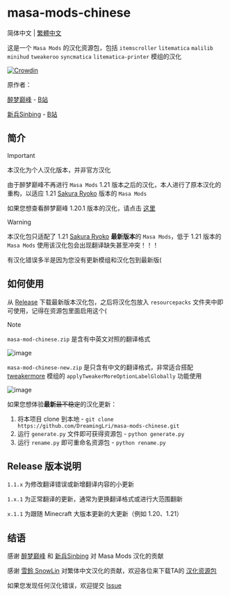 # masa-mods-chinese

简体中文 | [繁體中文](https://github.com/DreamingLri/masa-mods-chinese/blob/1.21/README_tw.md)

这是一个 `Masa Mods` 的汉化资源包，包括 `itemscroller` `litematica` `malilib` `minihud` `tweakeroo` `syncmatica` `litematica-printer` 模组的汉化

[![Crowdin](https://badges.crowdin.net/masa-mod-chinese/localized.svg)](https://crowdin.com)

原作者：

[醉梦巅峰](mailto:893136473@qq.com) - [B站](https://space.bilibili.com/13205801) 

[新兵Sinbing](https://github.com/Sinbing) - [B站](https://space.bilibili.com/1446187)

## 简介

> [!IMPORTANT]
> 本汉化为个人汉化版本，并非官方汉化

由于醉梦巅峰不再进行 `Masa Mods` 1.21 版本之后的汉化，本人进行了原本汉化的重构，以适应 1.21 [Sakura Ryoko](https://github.com/sakura-ryoko) 版本的 `Masa Mods`

如果您想查看醉梦巅峰 1.20.1 版本的汉化，请点击 [这里](https://github.com/DreamingLri/masa-mods-chinese/tree/1.20)

> [!WARNING]  
> 本汉化包只适配了 1.21 [Sakura Ryoko](https://github.com/sakura-ryoko) **最新版本**的 `Masa Mods`，低于 1.21 版本的 `Masa Mods` 使用该汉化包会出现翻译缺失甚至冲突！！！
> 
> 有汉化错误多半是因为您没有更新模组和汉化包到最新版(

## 如何使用

从 [Release](https://github.com/DreamingLri/masa-mods-chinese/releases) 下载最新版本汉化包，之后将汉化包放入 `resourcepacks` 文件夹中即可使用，记得在资源包里面启用这个(

> [!NOTE]
> `masa-mod-chinese.zip` 是含有中英文对照的翻译格式
> 
> ![image](https://github.com/user-attachments/assets/dbac86a0-3901-4cb0-baaa-abd99d3afad6)
>
> `masa-mod-chinese-new.zip` 是只含有中文的翻译格式，非常适合搭配 [tweakermore](https://github.com/Fallen-Breath/tweakermore) 模组的 `applyTweakerMoreOptionLabelGlobally` 功能使用
> 
> ![image](https://github.com/user-attachments/assets/fde3562e-06b6-42cf-9bb5-0dd55ef6622a)


如果您想体验**最新**~~最不稳定~~的汉化更新：

1. 将本项目 clone 到本地 - `git clone https://github.com/DreamingLri/masa-mods-chinese.git`
2. 运行 `generate.py` 文件即可获得资源包 - `python generate.py`
3. 运行 `rename.py` 即可重命名资源包 - `python rename.py`

## Release 版本说明

`1.1.x` 为修改翻译错误或新增翻译内容的小更新

`1.x.1` 为正常翻译的更新，通常为更换翻译格式或进行大范围翻新

`x.1.1` 为跟随 Minecraft 大版本更新的大更新（例如 1.20、1.21）

## 结语

感谢 [醉梦巅峰](mailto:893136473@qq.com) 和 [新兵Sinbing](https://github.com/Sinbing) 对 Masa Mods 汉化的贡献

感谢 [雪鈴 SnowLin](https://github.com/snowlinouo) 对繁体中文汉化的贡献，欢迎各位来下载TA的 [汉化资源包](https://modrinth.com/resourcepack/masa-mod-translationpack)

如果您发现任何汉化错误，欢迎提交 [Issue](https://github.com/DreamingLri/masa-mods-chinese/issues/new)
